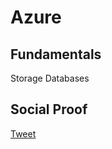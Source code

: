 # Azure

## Fundamentals

Storage
Databases

## Social Proof

[Tweet](https://twitter.com/rahulnv/status/1322020467406999552)
